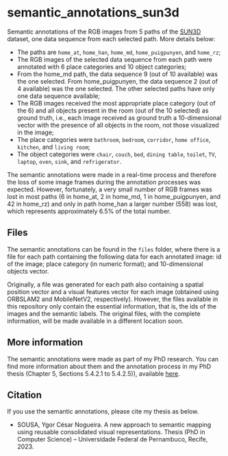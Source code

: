 # semantic_annotations_sun3d

Semantic annotations of the RGB images from 5 paths of the [SUN3D](https://sun3d.cs.princeton.edu/) dataset, one data sequence from each selected path. More details below:
- The paths are `home_at`, `home_han`, `home_md`, `home_puigpunyen`, and `home_rz`;
- The RGB images of the selected data sequence from each path were annotated with 6 place categories and 10 object categories;
- From the home_md path, the data sequence 9 (out of 10 available) was the one selected. From home_puigpunyen, the data sequence 2 (out of 4 available) was the one selected. The other selected paths have only one data sequence available;
- The RGB images received the most appropriate place category (out of the 6) and all objects present in the room (out of the 10 selected) as ground truth, i.e., each image received as ground truth a 10-dimensional vector with the presence of all objects in the room, not those visualized in the image;
- The place categories were `bathroom`, `bedroom`, `corridor`, `home office`, `kitchen`, and `living room`;
- The object categories were `chair`, `couch`, `bed`, `dining table`, `toilet`, `TV`, `laptop`, `oven`, `sink`, and `refrigerator`.

The semantic annotations were made in a real-time process and therefore the loss of some image frames during the annotation processes was expected. However, fortunately, a very small number of RGB frames was lost in most paths (6 in home_at, 2 in home_md, 1 in home_puigpunyen, and 42 in home_rz) and only in path home_han a larger number (558) was lost, which represents approximately 6.5% of the total number.

## Files

The semantic annotations can be found in the `files` folder, where there is a file for each path containing the following data for each annotated image: id of the image; place category (in numeric format); and 10-dimensional objects vector.

Originally, a file was generated for each path also containing a spatial position vector and a visual features vector for each image (obtained using ORBSLAM2 and MobileNetV2, respectively). However, the files available in this repository only contain the essential information, that is, the ids of the images and the semantic labels. The original files, with the complete information, will be made available in a different location soon.

## More information

The semantic annotations were made as part of my PhD research. You can find more information about them and the annotation process in my PhD thesis (Chapter 5, Sections 5.4.2.1 to 5.4.2.5)), available [here](https://repositorio.ufpe.br/handle/123456789/55203).

## Citation 

If you use the semantic annotations, please cite my thesis as below.

- SOUSA, Ygor César Nogueira. A new approach to semantic mapping using reusable consolidated visual representations. Thesis (PhD in Computer Science) – Universidade Federal de Pernambuco, Recife, 2023.
